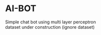 # AI-BOT

Simple chat bot using multi layer perceptron   
dataset under construction (ignore dataset)
